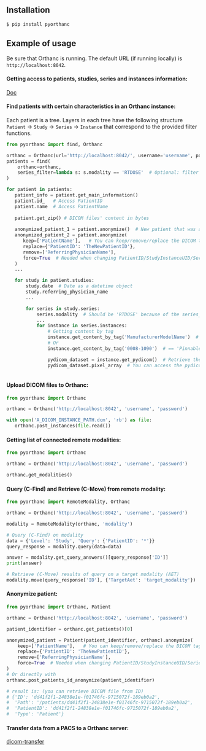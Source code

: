 

Installation
------------
```sh
$ pip install pyorthanc
```

Example of usage
----------------
Be sure that Orthanc is running. The default URL (if running locally) is `http://localhost:8042`.

#### Getting access to patients, studies, series and instances information:

[Doc](../examples/access_informations/README.md)

#### Find patients with certain characteristics in an Orthanc instance:
Each patient is a tree. Layers in each tree have the following structure 
`Patient` -> `Study` -> `Series` -> `Instance`
that correspond to the provided filter functions.

```python
from pyorthanc import find, Orthanc

orthanc = Orthanc(url='http://localhost:8042/', username='username', password='password')
patients = find(
    orthanc=orthanc,
    series_filter=lambda s: s.modality == 'RTDOSE'  # Optional: filter with pyorthanc.Series object
)

for patient in patients:
   patient_info = patient.get_main_information()
   patient.id_   # Access PatientID
   patient.name  # Access PatientName
   
   patient.get_zip() # DICOM files' content in bytes
   
   anonymized_patient_1 = patient.anonymize()  # New patient that was anonymized by Orthanc
   anonymized_patient_2 = patient.anonymize(
      keep=['PatientName'],   # You can keep/remove/replace the DICOM tags you want
      replace={'PatientID': 'TheNewPatientID'},
      remove=['ReferringPhysicianName'],
      force=True  # Needed when changing PatientID/StudyInstanceUID/SeriesInstanceUID/SOPInstanceUID
   )  
   ...

   for study in patient.studies:
       study.date  # Date as a datetime object
       study.referring_physician_name
       ...

       for series in study.series:
           series.modality  # Should be 'RTDOSE' because of the series_filter parameters
           ...
           for instance in series.instances:
               # Getting content by tag
               instance.get_content_by_tag('ManufacturerModelName')  # == 'Pinnable3'
               # Or
               instance.get_content_by_tag('0008-1090')  # == 'Pinnable3'

               pydicom_dataset = instance.get_pydicom()  # Retrieve the DICOM file and make a pydicom.FileDataset
               pydicom_dataset.pixel_array  # You can access the pydicom.FileDataset attribute
        
```


#### Upload DICOM files to Orthanc:

```python
from pyorthanc import Orthanc

orthanc = Orthanc('http://localhost:8042', 'username', 'password')

with open('A_DICOM_INSTANCE_PATH.dcm', 'rb') as file:
   orthanc.post_instances(file.read())
```

#### Getting list of connected remote modalities:
```python
from pyorthanc import Orthanc

orthanc = Orthanc('http://localhost:8042', 'username', 'password')

orthanc.get_modalities()
```

#### Query (C-Find) and Retrieve (C-Move) from remote modality:

```python
from pyorthanc import RemoteModality, Orthanc

orthanc = Orthanc('http://localhost:8042', 'username', 'password')

modality = RemoteModality(orthanc, 'modality')

# Query (C-Find) on modality
data = {'Level': 'Study', 'Query': {'PatientID': '*'}}
query_response = modality.query(data=data)

answer = modality.get_query_answers()[query_response['ID']]
print(answer)

# Retrieve (C-Move) results of query on a target modality (AET)
modality.move(query_response['ID'], {'TargetAet': 'target_modality'})
```

#### Anonymize patient:
```python
from pyorthanc import Orthanc, Patient

orthanc = Orthanc('http://localhost:8042', 'username', 'password')

patient_identifier = orthanc.get_patients()[0]

anonymized_patient = Patient(patient_identifier, orthanc).anonymize(
    keep=['PatientName'],   # You can keep/remove/replace the DICOM tags you want
    replace={'PatientID': 'TheNewPatientID'},
    remove=['ReferringPhysicianName'],
    force=True  # Needed when changing PatientID/StudyInstanceUID/SeriesInstanceUID/SOPInstanceUID
)
# Or directly with
orthanc.post_patients_id_anonymize(patient_identifier)

# result is: (you can retrieve DICOM file from ID)
# {'ID': 'dd41f2f1-24838e1e-f01746fc-9715072f-189eb0a2',
#  'Path': '/patients/dd41f2f1-24838e1e-f01746fc-9715072f-189eb0a2',
#  'PatientID': 'dd41f2f1-24838e1e-f01746fc-9715072f-189eb0a2',
#  'Type': 'Patient'}
```

#### Transfer data from a PACS to a Orthanc server:

[dicom-transfer](https://github.com/ylemarechal/dicom-transfer)
